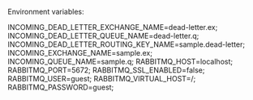 Environment variables:

INCOMING_DEAD_LETTER_EXCHANGE_NAME=dead-letter.ex;
INCOMING_DEAD_LETTER_QUEUE_NAME=dead-letter.q;
INCOMING_DEAD_LETTER_ROUTING_KEY_NAME=sample.dead-letter;
INCOMING_EXCHANGE_NAME=sample.ex;
INCOMING_QUEUE_NAME=sample.q;
RABBITMQ_HOST=localhost;
RABBITMQ_PORT=5672;
RABBITMQ_SSL_ENABLED=false;
RABBITMQ_USER=guest;
RABBITMQ_VIRTUAL_HOST=/;
RABBITMQ_PASSWORD=guest;
